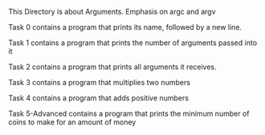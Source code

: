 This Directory is about Arguments.
Emphasis on argc and argv

Task 0 contains a program that prints its name, followed by a new line.

Task 1 contains a program that prints the number of arguments passed into it

Task 2 contains a program that prints all arguments it receives.

Task 3 contains a program that multiplies two numbers

Task 4 contains a program that adds positive numbers

Task 5-Advanced contains a program that prints the minimum number of coins to make for an amount of money
